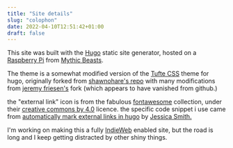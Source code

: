 ```yaml
---
title: "Site details"
slug: "colophon"
date: 2022-04-10T12:51:42+01:00
draft: false
---
```

This site was built with the [Hugo](https://gohugo.io/) static site generator, hosted on a [Raspberry Pi](https://raspberrypi.com/) from [Mythic Beasts](https://mythic-beasts.com/).

The theme is a somewhat modified version of the [Tufte CSS](https://github.com/edwardtufte/tufte-css) theme for hugo, originally forked from [shawnohare's repo](https://github.com/shawnohare/hugo-tufte/) with many modifications from [jeremy friesen's](https://takeonrules.com/) fork (which appears to have vanished from github.)

the "external link" icon is from the fabulous [fontawesome](https://fontawesome.com/) collection, under their [creative commons by 4.0](https://fontawesome.com/license/free) licence. the specific code snippet i use came from [automatically mark external links in hugo](https://www.jayeless.net/2021/08/hugo-mark-external-links.html) by [Jessica Smith.](https://www.jayeless.net/)

I'm working on making this a fully [IndieWeb](https://indieweb.org/) enabled site, but the road is long and I keep getting distracted by other shiny things.
